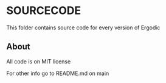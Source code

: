 # SOURCECODE

This folder contains source code for every version of Ergodic

## About

All code is on MIT license

For other info go to README.md on main

